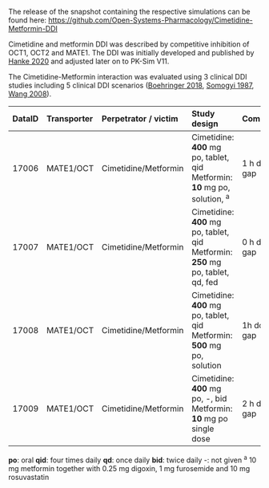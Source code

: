 The release of the snapshot containing the respective simulations can be found here: <https://github.com/Open-Systems-Pharmacology/Cimetidine-Metformin-DDI>

Cimetidine and metformin DDI was described by competitive inhibition of OCT1, OCT2 and MATE1. The DDI was initially  developed and published by [Hanke 2020](#5-references) and adjusted later on to PK-Sim V11.

The Cimetidine-Metformin interaction was evaluated using 3 clinical DDI studies including 5 clinical DDI scenarios  ([Boehringer 2018](#references), [Somogyi 1987](#references), [Wang 2008](#references)).


| DataID | Transporter | Perpetrator / victim     | Study design                                                                                                                                              | Comment | Clinical study                      |
|---:|:---|:--------|:----------------------------------------------|:---|:------|
|  17006|  MATE1/OCT | Cimetidine/Metformin | Cimetidine: **400** mg po, tablet, qid Metformin: **10** mg po, solution, <sup>a</sup>   | 1 h dose gap      | [Boehringer 2018](#references)        |
|  17007 | MATE1/OCT | Cimetidine/Metformin | Cimetidine: **400** mg po, tablet, qid Metformin: **250** mg po, tablet, qd, fed    |    0 h dose gap     | [Somogyi](#references)        |
|   17008 | MATE1/OCT   | Cimetidine/Metformin| Cimetidine: **400** mg po, tablet, qid Metformin: **500** mg po, solution  |1h dose gap         | [Boehringer 2018](#references)       |
|  17009 | MATE1/OCT   | Cimetidine/Metformin | Cimetidine: **400** mg po, -, bid Metformin: **10** mg po single dose |   2 h dose gap     | [Wang 2008](#references)        |

**po**: oral
**qid**: four times daily
**qd**: once daily
**bid**: twice daily
-: not given
<sup>a</sup> 10 mg metformin together with 0.25 mg digoxin, 1 mg furosemide and 10 mg rosuvastatin
